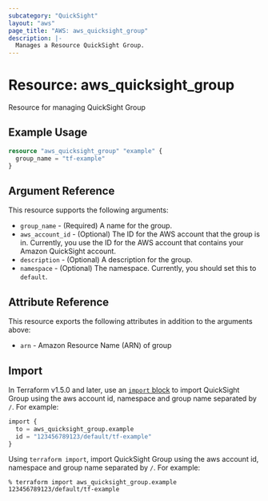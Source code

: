 ```yaml
---
subcategory: "QuickSight"
layout: "aws"
page_title: "AWS: aws_quicksight_group"
description: |-
  Manages a Resource QuickSight Group.
---
```


# Resource: aws_quicksight_group

Resource for managing QuickSight Group

## Example Usage

```terraform
resource "aws_quicksight_group" "example" {
  group_name = "tf-example"
}
```

## Argument Reference

This resource supports the following arguments:

* `group_name` - (Required) A name for the group.
* `aws_account_id` - (Optional) The ID for the AWS account that the group is in. Currently, you use the ID for the AWS account that contains your Amazon QuickSight account.
* `description` - (Optional) A description for the group.
* `namespace` - (Optional) The namespace. Currently, you should set this to `default`.

## Attribute Reference

This resource exports the following attributes in addition to the arguments above:

* `arn` - Amazon Resource Name (ARN) of group

## Import

In Terraform v1.5.0 and later, use an [`import` block](https://developer.hashicorp.com/terraform/language/import) to import QuickSight Group using the aws account id, namespace and group name separated by `/`. For example:

```terraform
import {
  to = aws_quicksight_group.example
  id = "123456789123/default/tf-example"
}
```

Using `terraform import`, import QuickSight Group using the aws account id, namespace and group name separated by `/`. For example:

```console
% terraform import aws_quicksight_group.example 123456789123/default/tf-example
```
